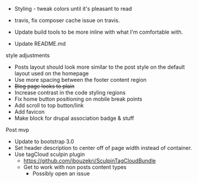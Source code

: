 * Styling - tweak colors until it's pleasant to read

* travis, fix composer cache issue on travis.
* Update build tools to be more inline with what I'm comfortable with.
* Update README.md


style adjustments
* Posts layout should look more similar to the post style on the default layout used on the homepage
* Use more spacing between the footer content region
* ~~Blog page looks to plain~~
* Increase contrast in the code styling regions
* Fix home button positioning on mobile break points
* Add scroll to top button/link
* Add favicon
* Make block for drupal association badge & stuff


Post mvp
* Update to bootstrap 3.0
* Set header description to center off of page width instead of container.
* Use tagCloud sculpin plugin
  * https://github.com/jbouzekri/SculpinTagCloudBundle
  * Get to work with non posts content types
    * Possibly open an issue